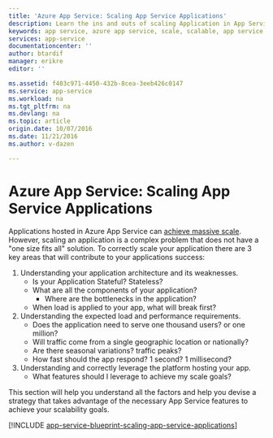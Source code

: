 ```yaml
---
title: 'Azure App Service: Scaling App Service Applications'
description: Learn the ins and outs of scaling Application in App Service.
keywords: app service, azure app service, scale, scalable, app service plan, app service cost
services: app-service
documentationcenter: ''
author: btardif
manager: erikre
editor: ''

ms.assetid: f403c971-4450-432b-8cea-3eeb426c0147
ms.service: app-service
ms.workload: na
ms.tgt_pltfrm: na
ms.devlang: na
ms.topic: article
origin.date: 10/07/2016
ms.date: 11/21/2016
ms.author: v-dazen

---
```

# Azure App Service: Scaling App Service Applications
Applications hosted in Azure App Service can [achieve massive scale](https://azure.microsoft.com/blog/canadian-broadcasting-corporation-radio-canada-leverage-azure-for-smooth-election-coverage/).
However, scaling an application is a complex problem that does not have a "one 
size fits all" solution. To correctly scale your application there are 3 key
areas that will contribute to your applications success:

1. Understanding your application architecture and its weaknesses.
   * Is your Application Stateful? Stateless?
   * What are all the components of your application?
     * Where are the bottlenecks in the application?
   * When load is applied to your app, what will break first?
2. Understanding the expected load and performance requirements.
   * Does the application need to serve one thousand users? or one million?
   * Will traffic come from a single geographic location or nationally?
   * Are there seasonal variations? traffic peaks?
   * How fast should the app respond? 1 second? 1 millisecond?
3. Understanding and correctly leverage the platform hosting your app.
   * What features should I leverage to achieve my scale goals?

This section will help you understand all the factors and help you devise a
strategy that takes advantage of the necessary App Service features to achieve
your scalability goals.

[!INCLUDE [app-service-blueprint-scaling-app-service-applications](../../includes/app-service-blueprint-scaling-app-service-applications.md)]